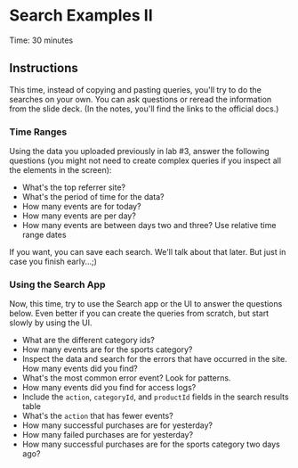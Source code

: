 # Search Examples II
Time: 30 minutes

## Instructions
This time, instead of copying and pasting queries, you'll try to do the searches on your own. You can ask questions or reread the information from the slide deck. (In the notes, you'll find the links to the official docs.)

### Time Ranges
Using the data you uploaded previously in lab #3, answer the following questions (you might not need to create complex queries if you inspect all the elements in the screen):

- What's the top referrer site?
- What's the period of time for the data?
- How many events are for today?
- How many events are per day?
- How many events are between days two and three? Use relative time range dates

If you want, you can save each search. We'll talk about that later. But just in case you finish early...;)

### Using the Search App
Now, this time, try to use the Search app or the UI to answer the questions below. Even better if you can create the queries from scratch, but start slowly by using the UI.

- What are the different category ids?
- How many events are for the sports category?
- Inspect the data and search for the errors that have occurred in the site. How many events did you find?
- What's the most common error event? Look for patterns.
- How many events did you find for access logs?
- Include the `action`, `categoryId`, and `productId` fields in the search results table
- What's the `action` that has fewer events?
- How many successful purchases are for yesterday?
- How many failed purchases are for yesterday?
- How many successful purchases are for the sports category two days ago?
